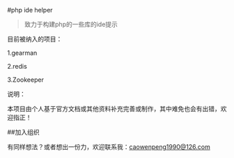 #php ide helper

>致力于构建php的一些库的ide提示

目前被纳入的项目：

1.gearman

2.redis

3.Zookeeper

说明：

本项目由个人基于官方文档或其他资料补充完善或制作，其中难免也会有出错，欢迎指正！


##加入组织

有同样想法？或者想出一份力，欢迎联系我：caowenpeng1990@126.com

